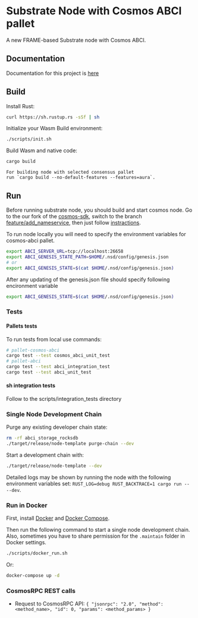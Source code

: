 # Substrate Node with Cosmos ABCI pallet

A new FRAME-based Substrate node with Cosmos ABCI.

## Documentation

Documentation for this project is [here](https://github.com/adoriasoft/polkadot-cosmos-docs)

## Build

Install Rust:

```sh
curl https://sh.rustup.rs -sSf | sh
```

Initialize your Wasm Build environment:

```sh
./scripts/init.sh
```

Build Wasm and native code:

```sh
cargo build
```

```
For building node with selected consensus pallet
run `cargo build --no-default-features --features=aura`.
```

## Run

Before running substrate node, you should build and start cosmos node. Go to the our fork of the [cosmos-sdk](https://github.com/adoriasoft/cosmos-sdk/tree/master), switch to the branch [feature/add_nameservice](https://github.com/adoriasoft/cosmos-sdk/tree/feature/add_nameservice), then just follow [instractions](https://github.com/adoriasoft/cosmos-sdk/tree/feature/add_nameservice/simapp).

To run node locally you will need to specify the environment variables for cosmos-abci pallet.

```sh
export ABCI_SERVER_URL=tcp://localhost:26658
export ABCI_GENESIS_STATE_PATH=$HOME/.nsd/config/genesis.json
# or
export ABCI_GENESIS_STATE=$(cat $HOME/.nsd/config/genesis.json)
```

After any updating of the genesis.json file should specify following encironment variable

```sh
export ABCI_GENESIS_STATE=$(cat $HOME/.nsd/config/genesis.json)
```

### Tests

#### Pallets tests

To run tests from local use commands:

```sh
# pallet-cosmos-abci
cargo test --test cosmos_abci_unit_test
# pallet-abci
cargo test --test abci_integration_test
cargo test --test abci_unit_test
```

#### sh integration tests

Follow to the scripts/integration_tests directory

### Single Node Development Chain

Purge any existing developer chain state:

```sh
rm -rf abci_storage_rocksdb
./target/release/node-template purge-chain --dev
```

Start a development chain with:

```sh
./target/release/node-template --dev
```

Detailed logs may be shown by running the node with the following environment variables set: `RUST_LOG=debug RUST_BACKTRACE=1 cargo run -- --dev`.

### Run in Docker

First, install [Docker](https://docs.docker.com/get-docker/) and [Docker Compose](https://docs.docker.com/compose/install/).

Then run the following command to start a single node development chain. Also, sometimes you have to share permission for the `.maintain` folder in Docker settings.

```sh
./scripts/docker_run.sh
```

Or:

```sh
docker-compose up -d
```

### CosmosRPC REST calls

- Request to CosmosRPC API:
  `{ "jsonrpc": "2.0", "method": <method_name>, "id": 0, "params": <method_params> }`
